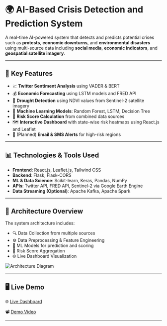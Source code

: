 # 🌍 AI-Based Crisis Detection and Prediction System

A real-time AI-powered system that detects and predicts potential crises such as **protests**, **economic downturns**, and **environmental disasters** using multi-source data including **social media**, **economic indicators**, and **geospatial satellite imagery**.

---

## 🚀 Key Features

- 📈 **Twitter Sentiment Analysis** using VADER & BERT
- 💰 **Economic Forecasting** using LSTM models and FRED API
- 🌱 **Drought Detection** using NDVI values from Sentinel-2 satellite imagery
- 🧠 **Machine Learning Models**: Random Forest, LSTM, Decision Tree
- 🎯 **Risk Score Calculation** from combined data sources
- 🗺️ **Interactive Dashboard** with state-wise risk heatmaps using React.js and Leaflet
- 🔔 (Planned) **Email & SMS Alerts** for high-risk regions

---

## 📊 Technologies & Tools Used

- **Frontend**: React.js, Leaflet.js, Tailwind CSS
- **Backend**: Flask, Flask-CORS
- **ML & Data Science**: Scikit-learn, Keras, Pandas, NumPy
- **APIs**: Twitter API, FRED API, Sentinel-2 via Google Earth Engine
- **Data Streaming (Optional)**: Apache Kafka, Apache Spark

---

## 🧠 Architecture Overview

The system architecture includes:
- 🔍 Data Collection from multiple sources
- ⚙️ Data Preprocessing & Feature Engineering
- 🤖 ML Models for prediction and scoring
- 🧾 Risk Score Aggregation
- 🌐 Live Dashboard Visualization

![Architecture Diagram](your-architecture-image-link.png)

---

## 🖥️ Live Demo

🌐 [Live Dashboard](https://crisiscope.vercel.app/india-map)

📽️ [Demo Video](your-demo-video-link)

---



